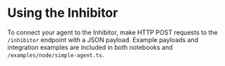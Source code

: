 # Using the Inhibitor

To connect your agent to the Inhibitor, make HTTP POST requests to the `/inhibitor` endpoint with a JSON payload. Example payloads and integration examples are included in both notebooks and `/examples/node/simple-agent.ts`.
